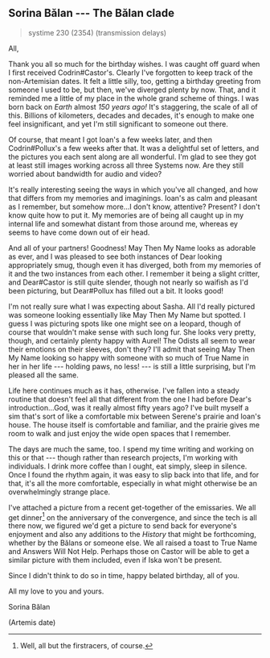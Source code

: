 ## Sorina Bălan --- The Bălan clade

> systime 230 (2354)
> (transmission delays)

All,

Thank you all so much for the birthday wishes. I was caught off guard when I first received Codrin#Castor's. Clearly I've forgotten to keep track of the non-Artemisian dates. It felt a little silly, too, getting a birthday greeting from someone I used to be, but then, we've diverged plenty by now. That, and it reminded me a little of my place in the whole grand scheme of things. I was born back on *Earth* almost *150 years ago!* It's staggering, the scale of all of this. Billions of kilometers, decades and decades, it's enough to make one feel insignificant, and yet I'm still significant to someone out there.

Of course, that meant I got Ioan's a few weeks later, and then Codrin#Pollux's a few weeks after that. It was a delightful set of letters, and the pictures you each sent along are all wonderful. I'm glad to see they got at least still images working across all three Systems now. Are they still worried about bandwidth for audio and video?

It's really interesting seeing the ways in which you've all changed, and how that differs from my memories and imaginings. Ioan's as calm and pleasant as I remember, but somehow more...I don't know, attentive? Present? I don't know quite how to put it. My memories are of being all caught up in my internal life and somewhat distant from those around me, whereas ey seems to have come down out of eir head.

And all of your partners! Goodness! May Then My Name looks as adorable as ever, and I was pleased to see both instances of Dear looking appropriately smug, though even it has diverged, both from my memories of it and the two instances from each other. I remember it being a slight critter, and Dear#Castor is still quite slender, though not nearly so waifish as I'd been picturing, but Dear#Pollux has filled out a bit. It looks good!

I'm not really sure what I was expecting about Sasha. All I'd really pictured was someone looking essentially like May Then My Name but spotted. I guess I was picturing spots like one might see on a leopard, though of course that wouldn't make sense with such long fur. She looks very pretty, though, and certainly plenty happy with Aurel! The Odists all seem to wear their emotions on their sleeves, don't they? I'll admit that seeing May Then My Name looking so happy with someone with so much of True Name in her in her life --- holding paws, no less! --- is still a little surprising, but I'm pleased all the same.

Life here continues much as it has, otherwise. I've fallen into a steady routine that doesn't feel all that different from the one I had before Dear's introduction...God, was it really almost fifty years ago? I've built myself a sim that's sort of like a comfortable mix between Serene's prairie and Ioan's house. The house itself is comfortable and familiar, and the prairie gives me room to walk and just enjoy the wide open spaces that I remember.

The days are much the same, too. I spend my time writing and working on this or that --- though rather than research projects, I'm working with individuals. I drink more coffee than I ought, eat simply, sleep in silence. Once I found the rhythm again, it was easy to slip back into that life, and for that, it's all the more comfortable, especially in what might otherwise be an overwhelmingly strange place.

I've attached a picture from a recent get-together of the emissaries. We all get dinner[^firstracers] on the anniversary of the convergence, and since the tech is all there now, we figured we'd get a picture to send back for everyone's enjoyment and also any additions to the *History* that might be forthcoming, whether by the Bălans or someone else. We all raised a toast to True Name and Answers Will Not Help. Perhaps those on Castor will be able to get a similar picture with them included, even if Iska won't be present.

Since I didn't think to do so in time, happy belated birthday, all of you.

All my love to you and yours.

Sorina Bălan

(Artemis date)

[^firstracers]: Well, all but the firstracers, of course.
